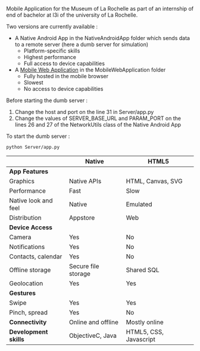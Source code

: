 Mobile Application for the Museum of La Rochelle as part of an internship of end of bachelor at l3i of the university of La Rochelle.

Two versions are currently available :
* A Native Android App in the NativeAndroidApp folder which sends data to a remote server (here a dumb server for simulation)
    * Platform-specific skills
    * Highest	performance
    * Full access to device capabilities
* A [Mobile Web Application](https://museum-26191.firebaseapp.com/) in the MobileWebApplication folder
    * Fully hosted in the mobile browser
    * Slowest
    * No access to device capabilities


Before starting the dumb server :
1. Change the host and port on the line 31 in Server/app.py
2. Change the values of SERVER_BASE_URL and PARAM_PORT on the lines 26 and 27 of the NetworkUtils class of the Native Android App

To start the dumb server :


    python Server/app.py


|                        |      **Native**     |        **HTML5**       |
|------------------------|---------------------|------------------------|
| **App Features**       |                     |                        |
| Graphics               | Native APIs         | HTML, Canvas, SVG      |
| Performance            | Fast                | Slow                   |
| Native look and feel   | Native              | Emulated               |
| Distribution           | Appstore            | Web                    |
| **Device Access**      |                     |                        |
| Camera                 | Yes                 | No                     |
| Notifications          | Yes                 | No                     |
| Contacts, calendar     | Yes                 | No                     |
| Offline storage        | Secure file storage | Shared SQL             |
| Geolocation            | Yes                 | Yes                    |
| **Gestures**           |                     |                        |
| Swipe                  | Yes                 | Yes                    |
| Pinch, spread          | Yes                 | No                     |
| **Connectivity**       | Online and offline  | Mostly online          |
| **Development skills** | ObjectiveC, Java    | HTML5, CSS, Javascript |